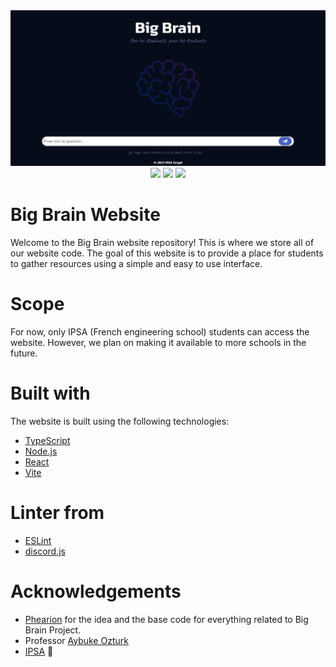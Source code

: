 <div align="center">
    <img src='bigbrain.png' alt='Big Brain Logo'>
    <img src='https://img.shields.io/github/issues/ipsa-scrypt/big-brain?style=for-the-badge&logo=github'>
    <img src='https://img.shields.io/github/contributors/ipsa-scrypt/big-brain?style=for-the-badge&logo=github'>
    <img src='https://img.shields.io/github/license/ipsa-scrypt/big-brain?style=for-the-badge&logo=github'>
</div>

# Big Brain Website

Welcome to the Big Brain website repository! This is where we store all of our website code.
The goal of this website is to provide a place for students to gather resources using a simple and easy to use interface.

# Scope

For now, only IPSA (French engineering school) students can access the website. However, we plan on making it available to more schools in the future.

# Built with

The website is built using the following technologies:

- [TypeScript](https://www.typescriptlang.org/)
- [Node.js](https://nodejs.org/en/)
- [React](https://reactjs.org/)
- [Vite](https://vitejs.dev/)

# Linter from

- [ESLint](https://eslint.org/)
- [discord.js](https://github.com/discordjs/discord.js)

# Acknowledgements

- [Phearion](https://github.com/Phearion) for the idea and the base code for everything related to Big Brain Project.
- Professor [Aybuke Ozturk](https://www.aybukeozturk.com)
- [IPSA](https://www.ipsa.fr/) 👀
